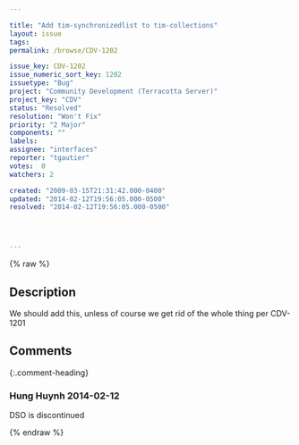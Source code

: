 ```yaml
---

title: "Add tim-synchronizedlist to tim-collections"
layout: issue
tags: 
permalink: /browse/CDV-1202

issue_key: CDV-1202
issue_numeric_sort_key: 1202
issuetype: "Bug"
project: "Community Development (Terracotta Server)"
project_key: "CDV"
status: "Resolved"
resolution: "Won't Fix"
priority: "2 Major"
components: ""
labels: 
assignee: "interfaces"
reporter: "tgautier"
votes:  0
watchers: 2

created: "2009-03-15T21:31:42.000-0400"
updated: "2014-02-12T19:56:05.000-0500"
resolved: "2014-02-12T19:56:05.000-0500"




---
```


{% raw %}

## Description

<div markdown="1" class="description">

We should add this, unless of course we get rid of the whole thing per CDV-1201

</div>

## Comments


{:.comment-heading}
### **Hung Huynh** <span class="date">2014-02-12</span>

<div markdown="1" class="comment">

DSO is discontinued

</div>



{% endraw %}
